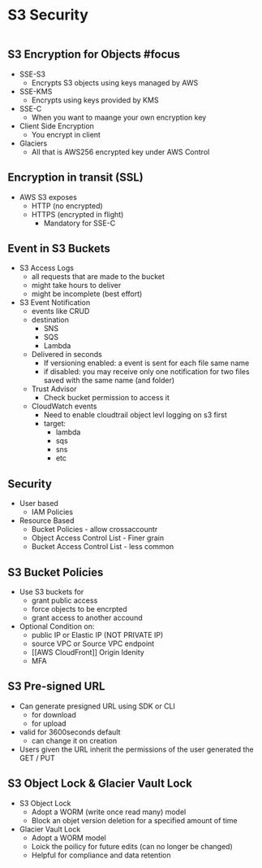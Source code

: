 # S3 Security
```toc
```
## S3 Encryption for Objects #focus
- SSE-S3
	- Encrypts S3 objects using keys managed by AWS
- SSE-KMS
	- Encrypts using keys provided by KMS
- SSE-C
	- When you want to maange your own encryption key
- Client Side Encryption
	- You encrypt in client
- Glaciers
	- All that is AWS256 encrypted key under AWS Control
## Encryption in transit (SSL)
- AWS S3 exposes
	- HTTP (no encrypted)
	- HTTPS (encrypted in flight)
		- Mandatory for SSE-C

## Event in S3 Buckets
- S3 Access Logs
	- all requests that are made to the bucket
	- might take hours to deliver
	- might be incomplete (best effort)
- S3 Event Notification
	- events like CRUD 
	- destination
		- SNS
		- SQS
		- Lambda
	- Delivered in seconds
		- If versioning enabled: a event is sent for each file same name
		- if disabled: you may receive only one notification for two files saved with the same name (and folder)
	- Trust Advisor
		- Check bucket permission to access it
	- CloudWatch events
		- Need to enable cloudtrail object levl logging on s3 first
		- target:
			- lambda 
			- sqs
			- sns
			- etc

## Security
- User based
	- IAM Policies
- Resource Based
	- Bucket Policies - allow crossaccountr
	- Object Access Control List - Finer grain
	- Bucket Access Control List - less common

## S3 Bucket Policies
- Use S3 buckets for
	- grant public access
	- force objects to be encrpted
	- grant access to another accound
- Optional Condition on:
	- public IP or Elastic IP (NOT PRIVATE IP)
	- source VPC or Source VPC endpoint
	- [[AWS CloudFront]] Origin Idenity
	- MFA

## S3 Pre-signed URL
- Can generate presigned URL using SDK or CLI
	- for download
	- for upload
- valid for 3600seconds default
	- can change it on creation
- Users given the URL inherit the permissions of the user generated the GET / PUT

## S3 Object Lock & Glacier Vault Lock
 - S3 Object Lock
	 - Adopt a WORM (write once read many) model
	 - Block an objet version deletion for a specified amount of time
- Glacier Vault Lock
	- Adopt a WORM model
	- Loick the poilicy for future edits (can no longer be changed)
	- Helpful for compliance and data retention